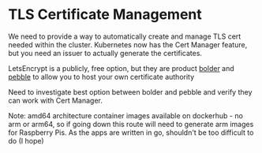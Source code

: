# TLS Certificate Management

We need to provide a way to automatically create and manage TLS cert needed within the cluster.  Kubernetes now has the Cert Manager feature, but you need an issuer to actually generate the certificates.

LetsEncrypt is a publicly, free option, but they are product [bolder](https://github.com/letsencrypt/boulder) and [pebble](https://github.com/letsencrypt/pebble) to allow you to host your own certificate authority

Need to investigate best option between bolder and pebble and verify they can work with Cert Manager.

Note:  amd64 architecture container images available on dockerhub - no arm or arm64, so if going down this route will need to generate arm images for Raspberry Pis.  As the apps are written in go, shouldn't be too difficult to do (I hope)
